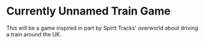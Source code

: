 # Currently Unnamed Train Game
This will be a game inspired in part by Spirit Tracks' overworld about driving a train around the UK.
